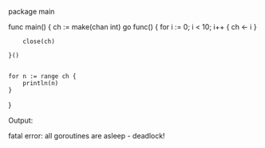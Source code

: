 package main

func main() {
	ch := make(chan int)
	go func() {
		for i := 0; i < 10; i++ {
			ch <- i
		}
		
		close(ch)
	
	}()


	for n := range ch {
		println(n)
	}

}


Output:

fatal error: all goroutines are asleep - deadlock!  